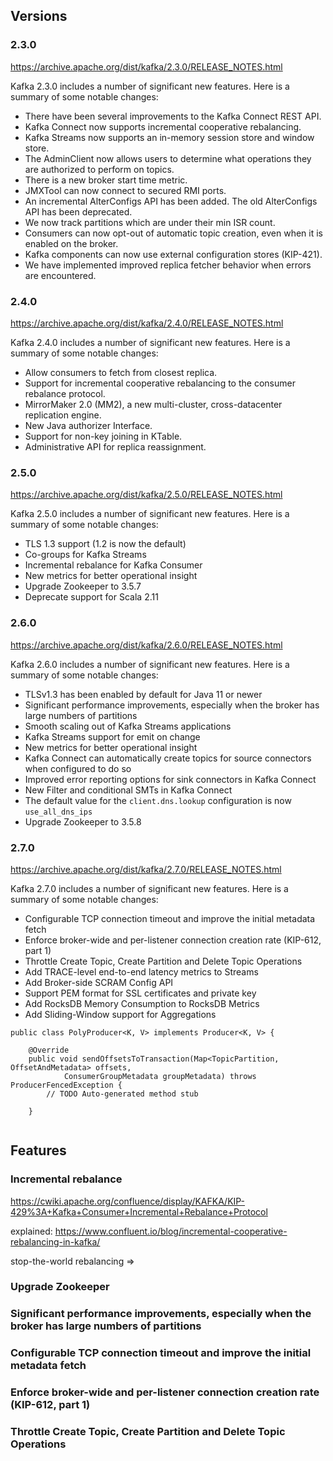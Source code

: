 ## Versions

### 2.3.0

https://archive.apache.org/dist/kafka/2.3.0/RELEASE_NOTES.html

Kafka 2.3.0 includes a number of significant new features. Here is a summary of some notable changes:

+ There have been several improvements to the Kafka Connect REST API.
+ Kafka Connect now supports incremental cooperative rebalancing.
+ Kafka Streams now supports an in-memory session store and window store.
+ The AdminClient now allows users to determine what operations they are authorized to perform on topics.
+ There is a new broker start time metric.
+ JMXTool can now connect to secured RMI ports.
+ An incremental AlterConfigs API has been added. The old AlterConfigs API has been deprecated.
+ We now track partitions which are under their min ISR count.
+ Consumers can now opt-out of automatic topic creation, even when it is enabled on the broker.
+ Kafka components can now use external configuration stores (KIP-421).
+ We have implemented improved replica fetcher behavior when errors are encountered.

### 2.4.0

https://archive.apache.org/dist/kafka/2.4.0/RELEASE_NOTES.html

Kafka 2.4.0 includes a number of significant new features. Here is a summary of some notable changes:

+ Allow consumers to fetch from closest replica.
+ Support for incremental cooperative rebalancing to the consumer rebalance protocol.
+ MirrorMaker 2.0 (MM2), a new multi-cluster, cross-datacenter replication engine.
+ New Java authorizer Interface.
+ Support for non-key joining in KTable.
+ Administrative API for replica reassignment.

### 2.5.0

https://archive.apache.org/dist/kafka/2.5.0/RELEASE_NOTES.html

Kafka 2.5.0 includes a number of significant new features. Here is a summary of some notable changes:

+ TLS 1.3 support (1.2 is now the default)
+ Co-groups for Kafka Streams
+ Incremental rebalance for Kafka Consumer
+ New metrics for better operational insight
+ Upgrade Zookeeper to 3.5.7
+ Deprecate support for Scala 2.11

### 2.6.0

https://archive.apache.org/dist/kafka/2.6.0/RELEASE_NOTES.html

Kafka 2.6.0 includes a number of significant new features. Here is a summary of some notable changes:

+ TLSv1.3 has been enabled by default for Java 11 or newer
+ Significant performance improvements, especially when the broker has large numbers of partitions
+ Smooth scaling out of Kafka Streams applications
+ Kafka Streams support for emit on change
+ New metrics for better operational insight
+ Kafka Connect can automatically create topics for source connectors when configured to do so
+ Improved error reporting options for sink connectors in Kafka Connect
+ New Filter and conditional SMTs in Kafka Connect
+ The default value for the `client.dns.lookup` configuration is now `use_all_dns_ips`
+ Upgrade Zookeeper to 3.5.8

### 2.7.0

https://archive.apache.org/dist/kafka/2.7.0/RELEASE_NOTES.html

Kafka 2.7.0 includes a number of significant new features. Here is a summary of some notable changes:

+ Configurable TCP connection timeout and improve the initial metadata fetch
+ Enforce broker-wide and per-listener connection creation rate (KIP-612, part 1)
+ Throttle Create Topic, Create Partition and Delete Topic Operations
+ Add TRACE-level end-to-end latency metrics to Streams
+ Add Broker-side SCRAM Config API
+ Support PEM format for SSL certificates and private key
+ Add RocksDB Memory Consumption to RocksDB Metrics
+ Add Sliding-Window support for Aggregations

```
public class PolyProducer<K, V> implements Producer<K, V> {

    @Override
    public void sendOffsetsToTransaction(Map<TopicPartition, OffsetAndMetadata> offsets,
            ConsumerGroupMetadata groupMetadata) throws ProducerFencedException {
        // TODO Auto-generated method stub
        
    }
    
```
## Features

### Incremental rebalance
https://cwiki.apache.org/confluence/display/KAFKA/KIP-429%3A+Kafka+Consumer+Incremental+Rebalance+Protocol

explained:
https://www.confluent.io/blog/incremental-cooperative-rebalancing-in-kafka/

stop-the-world rebalancing => 

### Upgrade Zookeeper

### Significant performance improvements, especially when the broker has large numbers of partitions

### Configurable TCP connection timeout and improve the initial metadata fetch

### Enforce broker-wide and per-listener connection creation rate (KIP-612, part 1)

### Throttle Create Topic, Create Partition and Delete Topic Operations
